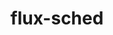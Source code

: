 ---
title: "flux-sched"
layout: cache
categories: [package, develop-2024-03-17]
meta: {"versions": ["0.33.0"], "compilers": ["gcc@=11.4.0", "gcc@=7.3.1", "gcc@=9.4.0", "oneapi@=2024.0.0"], "oss": ["amzn2", "ubuntu20.04", "ubuntu22.04"], "platforms": ["linux"], "targets": ["aarch64", "neoverse_n1", "neoverse_v1", "neoverse_v2", "ppc64le", "x86_64_v3"], "stacks": ["aws-isc", "aws-isc-aarch64", "e4s", "e4s-neoverse-v2", "e4s-neoverse_v1", "e4s-oneapi", "e4s-power", "root"], "num_specs": 8, "num_specs_by_stack": {"root": 8, "aws-isc-aarch64": 2, "aws-isc": 1, "e4s-power": 1, "e4s-neoverse_v1": 1, "e4s-neoverse-v2": 1, "e4s": 1, "e4s-oneapi": 1}}
spec_details: [{"hash": "r32dscnq4hkwvvab2mrjrz5uyqdsphdn", "compiler": "gcc@=7.3.1", "versions": ["0.33.0"], "os": "amzn2", "platform": "linux", "target": "aarch64", "variants": ["build_system=cmake", "build_type=Release", "~cuda", "generator=ninja", "~ipo"], "stacks": ["root", "aws-isc-aarch64"], "size": "-", "tarball": "https://binaries.spack.io/develop-2024-03-17/build_cache/linux-amzn2-aarch64/gcc-7.3.1/flux-sched-0.33.0/linux-amzn2-aarch64-gcc-7.3.1-flux-sched-0.33.0-r32dscnq4hkwvvab2mrjrz5uyqdsphdn.spack"}, {"hash": "54vtelcqwpbozkya6zk7cricup647p2d", "compiler": "gcc@=7.3.1", "versions": ["0.33.0"], "os": "amzn2", "platform": "linux", "target": "neoverse_n1", "variants": ["build_system=cmake", "build_type=Release", "~cuda", "generator=ninja", "~ipo"], "stacks": ["root", "aws-isc-aarch64"], "size": "-", "tarball": "https://binaries.spack.io/develop-2024-03-17/build_cache/linux-amzn2-neoverse_n1/gcc-7.3.1/flux-sched-0.33.0/linux-amzn2-neoverse_n1-gcc-7.3.1-flux-sched-0.33.0-54vtelcqwpbozkya6zk7cricup647p2d.spack"}, {"hash": "jjscj2upg6hs4nkv3rlywyxxrn72k3b2", "compiler": "gcc@=7.3.1", "versions": ["0.33.0"], "os": "amzn2", "platform": "linux", "target": "x86_64_v3", "variants": ["build_system=cmake", "build_type=Release", "~cuda", "generator=ninja", "~ipo"], "stacks": ["root", "aws-isc"], "size": "-", "tarball": "https://binaries.spack.io/develop-2024-03-17/build_cache/linux-amzn2-x86_64_v3/gcc-7.3.1/flux-sched-0.33.0/linux-amzn2-x86_64_v3-gcc-7.3.1-flux-sched-0.33.0-jjscj2upg6hs4nkv3rlywyxxrn72k3b2.spack"}, {"hash": "4sypcriz27i3bvexy2vb4v4zv37rckjj", "compiler": "gcc@=9.4.0", "versions": ["0.33.0"], "os": "ubuntu20.04", "platform": "linux", "target": "ppc64le", "variants": ["build_system=cmake", "build_type=Release", "~cuda", "generator=ninja", "~ipo"], "stacks": ["e4s-power", "root"], "size": "-", "tarball": "https://binaries.spack.io/develop-2024-03-17/build_cache/linux-ubuntu20.04-ppc64le/gcc-9.4.0/flux-sched-0.33.0/linux-ubuntu20.04-ppc64le-gcc-9.4.0-flux-sched-0.33.0-4sypcriz27i3bvexy2vb4v4zv37rckjj.spack"}, {"hash": "cs7jpgmfx5reoglze3qej6ehpdxd2bt6", "compiler": "gcc@=11.4.0", "versions": ["0.33.0"], "os": "ubuntu22.04", "platform": "linux", "target": "neoverse_v1", "variants": ["build_system=cmake", "build_type=Release", "~cuda", "generator=ninja", "~ipo"], "stacks": ["root", "e4s-neoverse_v1"], "size": "-", "tarball": "https://binaries.spack.io/develop-2024-03-17/build_cache/linux-ubuntu22.04-neoverse_v1/gcc-11.4.0/flux-sched-0.33.0/linux-ubuntu22.04-neoverse_v1-gcc-11.4.0-flux-sched-0.33.0-cs7jpgmfx5reoglze3qej6ehpdxd2bt6.spack"}, {"hash": "abpozbyfwe57yhqasgok4kuiv47344tl", "compiler": "gcc@=11.4.0", "versions": ["0.33.0"], "os": "ubuntu22.04", "platform": "linux", "target": "neoverse_v2", "variants": ["build_system=cmake", "build_type=Release", "~cuda", "generator=ninja", "~ipo"], "stacks": ["e4s-neoverse-v2", "root"], "size": "-", "tarball": "https://binaries.spack.io/develop-2024-03-17/build_cache/linux-ubuntu22.04-neoverse_v2/gcc-11.4.0/flux-sched-0.33.0/linux-ubuntu22.04-neoverse_v2-gcc-11.4.0-flux-sched-0.33.0-abpozbyfwe57yhqasgok4kuiv47344tl.spack"}, {"hash": "5qvapxz5i4vxhr2laca6eg6jwxt7a4f2", "compiler": "gcc@=11.4.0", "versions": ["0.33.0"], "os": "ubuntu22.04", "platform": "linux", "target": "x86_64_v3", "variants": ["build_system=cmake", "build_type=Release", "~cuda", "generator=ninja", "~ipo"], "stacks": ["root", "e4s"], "size": "-", "tarball": "https://binaries.spack.io/develop-2024-03-17/build_cache/linux-ubuntu22.04-x86_64_v3/gcc-11.4.0/flux-sched-0.33.0/linux-ubuntu22.04-x86_64_v3-gcc-11.4.0-flux-sched-0.33.0-5qvapxz5i4vxhr2laca6eg6jwxt7a4f2.spack"}, {"hash": "vozia3bkvbt5hil7xcoidcif65qc4yaf", "compiler": "oneapi@=2024.0.0", "versions": ["0.33.0"], "os": "ubuntu22.04", "platform": "linux", "target": "x86_64_v3", "variants": ["build_system=cmake", "build_type=Release", "~cuda", "generator=ninja", "~ipo"], "stacks": ["root", "e4s-oneapi"], "size": "-", "tarball": "https://binaries.spack.io/develop-2024-03-17/build_cache/linux-ubuntu22.04-x86_64_v3/oneapi-2024.0.0/flux-sched-0.33.0/linux-ubuntu22.04-x86_64_v3-oneapi-2024.0.0-flux-sched-0.33.0-vozia3bkvbt5hil7xcoidcif65qc4yaf.spack"}]
---